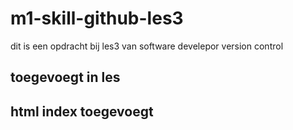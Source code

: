 # m1-skill-github-les3
dit is een opdracht bij les3 van software develepor version control
## toegevoegt in les

## html index toegevoegt